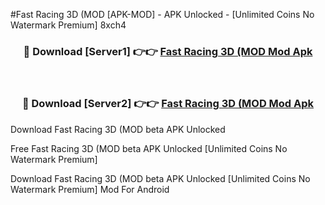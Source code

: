 #Fast Racing 3D (MOD [APK-MOD] - APK Unlocked - [Unlimited Coins No Watermark Premium] 8xch4



<div align="center">

<h3>🔴 Download [Server1] 👉👉 <a href="https://momento.my/?title=Fast_Racing_3D_(MOD">Fast Racing 3D (MOD Mod Apk</a></h3><br>

<h3>🔴 Download [Server2] 👉👉 <a href="https://momento.my/?title=Fast_Racing_3D_(MOD">Fast Racing 3D (MOD Mod Apk</a></h3>
</div>



Download Fast Racing 3D (MOD beta APK Unlocked

Free Fast Racing 3D (MOD beta APK Unlocked [Unlimited Coins No Watermark Premium]

Download Fast Racing 3D (MOD beta APK Unlocked [Unlimited Coins No Watermark Premium] Mod For Android
